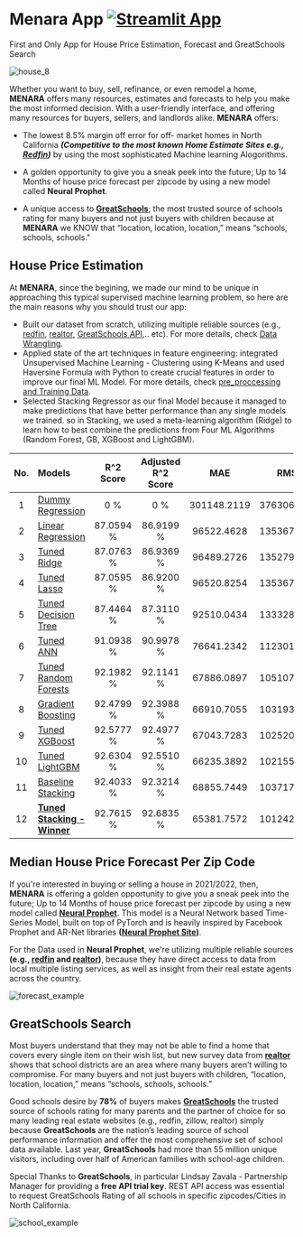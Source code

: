 # Menara App [![Streamlit App](https://static.streamlit.io/badges/streamlit_badge_black_red.svg)](https://share.streamlit.io/akthammomani/streamlit/main/Menara_App.py/)
First and Only App for House Price Estimation, Forecast and GreatSchools Search

![house_8](https://user-images.githubusercontent.com/67468718/121798164-9ef30300-cbd9-11eb-822f-c4a996e184b7.JPG)

Whether you want to buy, sell, refinance, or even remodel a home, **MENARA** offers many resources, estimates and forecasts to help you make the most informed decision. 
With a user-friendly interface, and offering many resources for buyers, sellers, and landlords alike. **MENARA** offers:

  * The lowest 8.5% margin off error for off- market homes in North California ***(Competitive to the most known Home Estimate Sites e.g., [Redfin](https://www.redfin.com/redfin-estimate))*** by using the most sophisticated Machine learning Alogorithms.

  * A golden opportunity to give you a sneak peek into the future; Up to 14 Months of house price forecast per zipcode 
    by using a new model called **Neural Prophet**.
    
  * A unique access to **[GreatSchools](https://www.greatschools.org/)**; the most trusted source of schools rating for many buyers and not just buyers with children because at **MENARA**  we KNOW that “location, location, location,” means “schools, schools, schools."
 
## **House Price Estimation**

At **MENARA**, since the begining, we made our mind to be unique in approaching this typical supervised machine learning problem, so here are the main reasons why you should trust our app: 

  * Built our dataset from scratch, utilizing multiple reliable sources (e.g., [redfin](https://www.redfin.com/news/data-center/), [realtor](https://www.realtor.com/research/data/), [GreatSchools API](https://www.greatschools.org/),.. etc). For more details, check [Data Wrangling](https://github.com/akthammomani/Capstone-Project-2-Menara-App-Predicting-House-Prices-CA/tree/main/Notebooks/Data_Wrangling).
  * Applied state of the art techniques in feature engineering: integrated Unsupervised Machine Learning - Clustering using K-Means and used Haversine Formula with Python to create crucial features in order to improve our final ML Model. For more details, check [pre_proccessing and Training Data](https://github.com/akthammomani/Menara-App-Predict-House-Price-CA/tree/main/Notebooks/Pre_processing_Training_Data).
  * Selected Stacking Regressor as our final Model because it managed to make predictions that have better performance than any single models we trained. so in Stacking, we used a meta-learning algorithm (Ridge) to learn how to best combine the predictions from Four ML Algorithms (Random Forest, GB, XGBoost and LightGBM).

|No.|Models| R^2 Score|Adjusted R^2 Score  |  MAE  | RMSE|Variance Score|
|:----:|:----------------------|:-------:|:-------:|:----:|:----:|:----:|
|1|[Dummy Regression](https://github.com/akthammomani/Menara-App-Predict-House-Price-CA/blob/main/Notebooks/Modeling/Modeling_Dummy_Linear_Regression.ipynb)|0 %|0 %|301148.2119|376306.4570|0 %|
|2|[Linear Regression](https://github.com/akthammomani/Menara-App-Predict-House-Price-CA/blob/main/Notebooks/Modeling/Modeling_Dummy_Linear_Regression.ipynb) |87.0594 %|86.9199 %|96522.4628|135367.8835|87.0805 %|
|3|[Tuned Ridge](https://github.com/akthammomani/Menara-App-Predict-House-Price-CA/blob/main/Notebooks/Modeling/Modeling_Ridge_Regression_(L2_Regularization).ipynb)|87.0763 %|86.9369 %|96489.2726|135279.9288|87.0970 %|
|4|[Tuned Lasso](https://github.com/akthammomani/Menara-App-Predict-House-Price-CA/blob/main/Notebooks/Modeling/Modeling_Lasso_Regression_(L1_Regularization).ipynb)|87.0595 %|86.9200 %|96520.8254|135367.3967|87.0806 %|
|5|[Tuned Decision Tree](https://github.com/akthammomani/Menara-App-Predict-House-Price-CA/blob/main/Notebooks/Modeling/Modeling_Decision_Tree_Regression.ipynb)|87.4464 %|87.3110 %|92510.0434|133328.6903|87.4864 %|
|6|[Tuned ANN](https://github.com/akthammomani/Menara-App-Predict-House-Price-CA/blob/main/Notebooks/Modeling/Modeling_Neural_Networks_Keras_Tensorflow.ipynb)|91.0938 %|90.9978 %|76641.2342|112301.3342|91.1308 %|
|7|[Tuned Random Forests](https://github.com/akthammomani/Menara-App-Predict-House-Price-CA/blob/main/Notebooks/Modeling/Modeling_Random_Forest_Regression_V1.ipynb)|92.1982 %|92.1141 %|67886.0897|105107.8895|92.2170 %|
|8|[Gradient Boosting](https://github.com/akthammomani/Menara-App-Predict-House-Price-CA/blob/main/Notebooks/Modeling/Modeling_Gradient_Boosting_Regression.ipynb)   |92.4799 %|92.3988 %|66910.7055|103193.3274|92.4863 %|
|9|[Tuned XGBoost](https://github.com/akthammomani/Menara-App-Predict-House-Price-CA/blob/main/Notebooks/Modeling/Modeling_XGBoost_Regression.ipynb)   |92.5777 %|92.4977 %|67043.7283|102520.0032|92.5786 %|
|10|[Tuned LightGBM](https://github.com/akthammomani/Menara-App-Predict-House-Price-CA/blob/main/Notebooks/Modeling/Modeling_LightGBM_Regression.ipynb)|92.6304 %|92.5510 %|66235.3892|102155.1713|92.6406 %|
|11|[Baseline Stacking](https://github.com/akthammomani/Menara-App-Predict-House-Price-CA/blob/main/Notebooks/Modeling/Modeling_Stacking_Regression_Final_APP.ipynb)|92.4033 %|92.3214 %|68855.7449|103717.3961|92.4168 %|
|12|[**Tuned Stacking - Winner** ](https://github.com/akthammomani/Menara-App-Predict-House-Price-CA/blob/main/Notebooks/Modeling/Modeling_Stacking_Regression_Final_APP.ipynb)  |92.7615 %|92.6835 %|65381.7572|101242.5730|92.7760 %|


## **Median House Price Forecast Per Zip Code**

If you're interested in buying or selling a house in 2021/2022, then, **MENARA** is offering a golden opportunity to give you a sneak peek into the future; Up to 14 Months of house price forecast per zipcode by using a new model called **[Neural Prophet](https://github.com/akthammomani/Menara-App-Predict-House-Price-CA/tree/main/Notebooks/Neural-Prophet-Forecast)**. This model is a Neural Network based Time-Series Model, built on top of PyTorch and is heavily inspired by Facebook Prophet and AR-Net libraries **([Neural Prophet Site](http://neuralprophet.com/))**.

For the Data used in **Neural Prophet**, we're utilizing multiple reliable sources **(e.g., [redfin](https://www.redfin.com/news/data-center/) and [realtor](https://www.realtor.com/research/data/))**, because they have direct access to data from local multiple listing services, as well as insight from their real estate agents across the country.

![forecast_example](https://user-images.githubusercontent.com/67468718/121798466-62c0a200-cbdb-11eb-88cd-acc097b86526.JPG)

## **GreatSchools Search**

Most buyers understand that they may not be able to find a home that covers every single item on their wish list, but new survey data from **[realtor](http://wwww.realtor.com)** shows that school districts are an 
area where many buyers aren’t willing to compromise. For many buyers and not just buyers with children, “location, location, location,” means “schools, schools, schools.”

Good schools desire by **78%** of buyers makes **[GreatSchools](https://www.greatschools.org/)** the trusted source of schools rating for many parents and the partner of choice for so many leading real estate websites (e.g., redfin, zillow, realtor) simply because **GreatSchools** are the nation’s leading source of school performance information and offer the most comprehensive set of school data available. Last year,  **GreatSchools** had more than 55 million unique visitors, including over half of American families with school-age children.

Special Thanks to **GreatSchools**, in particular Lindsay Zavala - Partnership Manager for providing a **free API trial key**. REST API access was essential to request GreatSchools Rating of all schools in specific zipcodes/Cities in North California.

![school_example](https://user-images.githubusercontent.com/67468718/121798875-9f8d9880-cbdd-11eb-8af8-a52b07639181.JPG)



